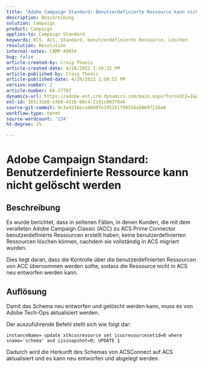 ```yaml
---
title: "Adobe Campaign Standard: Benutzerdefinierte Ressource kann nicht gelöscht werden"
description: Beschreibung
solution: Campaign
product: Campaign
applies-to: Campaign Standard
keywords: KCS, ACS, Standard, benutzerdefinierte Ressource, Löschen
resolution: Resolution
internal-notes: CAMP-49034
bug: false
article-created-by: Craig Thonis
article-created-date: 4/28/2022 1:50:32 PM
article-published-by: Craig Thonis
article-published-date: 4/28/2022 1:50:52 PM
version-number: 2
article-number: KA-17787
dynamics-url: https://adobe-ent.crm.dynamics.com/main.aspx?forceUCI=1&pagetype=entityrecord&etn=knowledgearticle&id=2fd7af29-fac6-ec11-a7b6-0022480a10ee
exl-id: 165c31b0-e3b0-431b-88c4-2181c003f846
source-git-commit: 0c3e421beca46d9fe1952b1f98538a50697216a0
workflow-type: tm+mt
source-wordcount: '134'
ht-degree: 2%

---
```


# Adobe Campaign Standard: Benutzerdefinierte Ressource kann nicht gelöscht werden

## Beschreibung


Es wurde berichtet, dass in seltenen Fällen, in denen Kunden, die mit dem veralteten Adobe Campaign Classic (ACC) zu ACS Prime Connector benutzerdefinierte Ressourcen erstellt haben, keine benutzerdefinierten Ressourcen löschen können, nachdem sie vollständig in ACS migriert wurden.

Dies liegt daran, dass die Kontrolle über die benutzerdefinierten Ressourcen von ACC übernommen werden sollte, sodass die Ressource nicht in ACS neu entworfen werden kann.


## Auflösung


Damit das Schema neu entworfen und gelöscht werden kann, muss es von Adobe Tech-Ops aktualisiert werden.

Der auszuführende Befehl stellt sich wie folgt dar:

`instanceName= update xtkcusresource set icusresourcesetid=0 where sname='schema' and iissnapshot=0; UPDATE 1`

Dadurch wird die Herkunft des Schemas von ACSConnect auf ACS aktualisiert und es kann neu entworfen und abgelegt werden.
